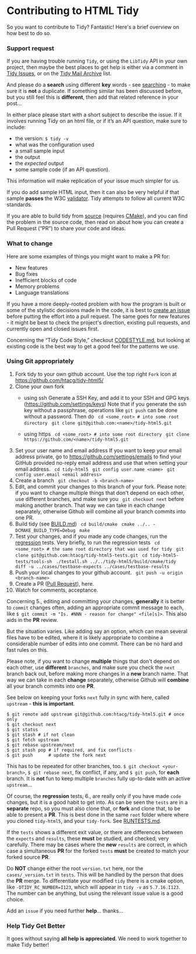 # Contributing to HTML Tidy

So you want to contribute to Tidy? Fantastic! Here's a brief overview on how best to do so.

### Support request

If you are having trouble running `Tidy`, or using the `LibTidy` API in your own project, then maybe the best places to get help is either via a comment in [Tidy Issues](https://github.com/htacg/tidy-html5/issues), or on the [Tidy Mail Archive](https://lists.w3.org/Archives/Public/html-tidy/) list.

And please do a **search** using different **key** words - see [searching](https://help.github.com/articles/searching-issues-and-pull-requests/) - to make sure it is **not** a duplicate. If something similar has been discussed before, but you still feel this is **different**, then add that related reference in your post...

In either place please start with a short subject to describe the issue. If it involves running Tidy on an html file, or if it’s an API question, make sure to include:

  - the version: `$ tidy -v`
  - what was the configuration used
  - a small sample input
  - the output
  - the _expected_ output
  - some sample code (if an API question).
  
This information will make replication of your issue much simpler for us.

If you do add sample HTML input, then it can also be very helpful if that sample **passes** the W3C [validator](https://validator.w3.org/#validate_by_upload). Tidy attempts to follow all current W3C standards.

If you are able to build tidy from [source](https://github.com/htacg/tidy-html5) (requires [CMake](https://cmake.org/download/)), and you can find the problem in the source code, then read on about how you can create a Pull Request (“PR”) to share your code and ideas.


### What to change

Here are some examples of things you might want to make a PR for:

 - New features
 - Bug fixes
 - Inefficient blocks of code
 - Memory problems
 - Language translations

If you have a more deeply-rooted problem with how the program is built or some of the stylistic decisions made in the code, it is best to [create an issue](https://github.com/htacg/tidy-html5/issues/new) before putting the effort into a pull request. The same goes for new features - it might be best to check the project's direction, existing pull requests, and currently open and closed issues first.

Concerning the “Tidy Code Style,” checkout [CODESTYLE.md](CODESTYLE.md), but looking at existing code is the best way to get a good feel for the patterns we use.


### Using Git appropriately

 1. Fork tidy to your own github account. Use the top right `Fork` icon at https://github.com/htacg/tidy-html5/
 2. Clone your own fork
    - using ssh
      Generate a SSH Key, and add it to your SSH and GPG keys (https://github.com/settings/keys)
      Note that if you generate the ssh key without a passphrase, operations like `git push` can be done without a password.
      Then do
 ` cd <some_root> # into some root directory`
 ` git clone git@github.com:<name>/tidy-html5.git`

    - using https
 ` cd <some_root> # into some root directory`
 ` git clone https://github.com/<name>/tidy-html5.git`
 3. Set your user name and email address
    If you want to keep your email address private, go to https://github.com/settings/emails to find your GitHub provided no-reply email address and use that when setting your email address.
 ` cd tidy-html5`
 ` git config user.name <name>`
 ` git config user.email <email address>`
 4. Create a branch
 ` git checkout -b <branch-name>`
 5. Edit, and commit your changes to this branch of your fork.
    Please note: if you want to change multiple things that don't depend on each other, use different branches, and make sure you
 ` git checkout next`
    before making another branch. That way we can take in each change separately, otherwise Github will combine all your branch commits into one PR.
 6. Build tidy (see [BUILD.md](https://github.com/htacg/tidy-html5/blob/next/README/BUILD.md))
 ` cd build/cmake`
 ` cmake ../.. -DCMAKE_BUILD_TYPE=Debug`
 ` make`
 7. Test your changes, and if you made any code changes, run the [regression](https://github.com/htacg/tidy-html5-tests/blob/next/README/RUNTESTS.md) tests.  Very briefly, to run the regression tests
 ` cd <some_root> # the same root directory that was used for tidy`
 ` git clone git@github.com:htacg/tidy-html5-tests.git`
 ` cd tidy-html5-tests/tools-sh`
 ` ./testall.sh ../../tidy-html5/build/cmake/tidy`
 ` diff -u ../cases/testbase-expects ../cases/testbase-results`
 8. Push your local changes to your github account.
 ` git push -u origin <branch-name>`
 9. Create a PR ([Pull Request](https://help.github.com/articles/about-pull-requests/)), here.
10. Watch for comments, acceptance.

Concerning 5., editing and committing your changes, **generally** it is better to `commit` changes often, adding an appropriate commit message to each, like `$ git commit -m "Is. #NNN - reason for change" <file[s]>`. This also aids in the **PR** review. 

But the situation varies. Like adding say an option, which can mean several files have to be edited, where it is likely appropriate to combine a considerable number of edits into one commit. There can be no hard and fast rules on this.

Please note, if you want to change **multiple** things that don't depend on each other, use **different** `branches`, and make sure you check the `next` branch back out, before making more changes in a **new** branch name. That way we can take in each **change** separately, otherwise Github will **combine** all your branch commits into one **PR**. 

See below on keeping your forks `next` fully in sync with here, called `upstream` - **this is important**.

```
$ git remote add upstream git@github.com:htacg/tidy-html5.git # once only
$ git checkout next
$ git status
$ git stash # if not clean
$ git fetch upstream
$ git rebase upstream/next
$ git stash pop # if required, and fix conflicts
$ git push      # update the fork next
```

This has to be repeated for other branches, too. `$ git checkout <your-branch>`, `$ git rebase next`, fix conflict, if any, and `$ git push`, for **each** branch. It is **not** fun to keep multiple `branches` fully up-to-date with an active `upstream`...

Of course, the **regression** tests, 6., are really only if you have made `code` changes, but it is a good habit to get into. As can be seen the `tests` are in a **separate** repo, so you must also clone that, or **fork** and clone that, to be able to present a **PR**. This is best done in the same `root` folder where where you cloned `tidy-html5`, and your `tidy-fork`. See [RUNTESTS.md](https://github.com/htacg/tidy-html5-tests/blob/next/README/RUNTESTS.md).

If the `tests` shows a different exit value, or there are differences between the `expects` and `results`, these **must** be studied, and checked, very carefully. There may be cases where the **new** `results` are correct, in which case a simultaneous **PR** for the forked `tests` **must** be created to match your forked source **PR**.

Do **NOT** change either the root `version.txt` here, nor the `cases/_version.txt` in `tests`. This will be handled by the person that does the **PR** merge. To differentiate your modified `tidy` there is a cmake option, like `-DTIDY_RC_NUMBER=I123`, which will appear in `tidy -v` as `5.7.16.I123`. The number can be anything, but using the relevant issue value is a good choice.

Add an `issue` if you need further **help**... thanks...

### Help Tidy Get Better

It goes without saying **all help is appreciated**. We need to work together to make Tidy better!

